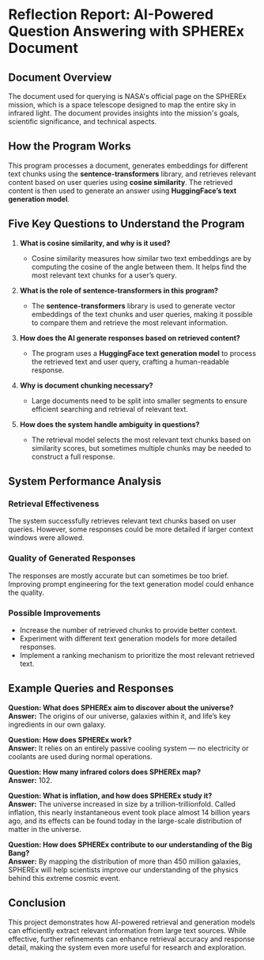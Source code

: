 # Reflection Report: AI-Powered Question Answering with SPHEREx Document

## Document Overview
The document used for querying is NASA's official page on the SPHEREx mission, which is a space telescope designed to map the entire sky in infrared light. The document provides insights into the mission's goals, scientific significance, and technical aspects.

## How the Program Works
This program processes a document, generates embeddings for different text chunks using the **sentence-transformers** library, and retrieves relevant content based on user queries using **cosine similarity**. The retrieved content is then used to generate an answer using **HuggingFace’s text generation model**.

## Five Key Questions to Understand the Program
1. **What is cosine similarity, and why is it used?**
   - Cosine similarity measures how similar two text embeddings are by computing the cosine of the angle between them. It helps find the most relevant text chunks for a user’s query.

2. **What is the role of sentence-transformers in this program?**
   - The **sentence-transformers** library is used to generate vector embeddings of the text chunks and user queries, making it possible to compare them and retrieve the most relevant information.

3. **How does the AI generate responses based on retrieved content?**
   - The program uses a **HuggingFace text generation model** to process the retrieved text and user query, crafting a human-readable response.

4. **Why is document chunking necessary?**
   - Large documents need to be split into smaller segments to ensure efficient searching and retrieval of relevant text.

5. **How does the system handle ambiguity in questions?**
   - The retrieval model selects the most relevant text chunks based on similarity scores, but sometimes multiple chunks may be needed to construct a full response.

## System Performance Analysis
### Retrieval Effectiveness
The system successfully retrieves relevant text chunks based on user queries. However, some responses could be more detailed if larger context windows were allowed.

### Quality of Generated Responses
The responses are mostly accurate but can sometimes be too brief. Improving prompt engineering for the text generation model could enhance the quality.

### Possible Improvements
- Increase the number of retrieved chunks to provide better context.
- Experiment with different text generation models for more detailed responses.
- Implement a ranking mechanism to prioritize the most relevant retrieved text.

## Example Queries and Responses

**Question: What does SPHEREx aim to discover about the universe?**  
**Answer:** The origins of our universe, galaxies within it, and life’s key ingredients in our own galaxy.  

**Question: How does SPHEREx work?**  
**Answer:** It relies on an entirely passive cooling system — no electricity or coolants are used during normal operations.  

**Question: How many infrared colors does SPHEREx map?**  
**Answer:** 102.  

**Question: What is inflation, and how does SPHEREx study it?**  
**Answer:** The universe increased in size by a trillion-trillionfold. Called inflation, this nearly instantaneous event took place almost 14 billion years ago, and its effects can be found today in the large-scale distribution of matter in the universe.  

**Question: How does SPHEREx contribute to our understanding of the Big Bang?**  
**Answer:** By mapping the distribution of more than 450 million galaxies, SPHEREx will help scientists improve our understanding of the physics behind this extreme cosmic event.  

## Conclusion
This project demonstrates how AI-powered retrieval and generation models can efficiently extract relevant information from large text sources. While effective, further refinements can enhance retrieval accuracy and response detail, making the system even more useful for research and exploration.
